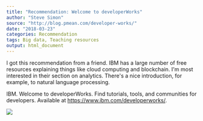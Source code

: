 ```yaml
---
title: "Recommendation: Welcome to developerWorks"
author: "Steve Simon"
source: "http://blog.pmean.com/developer-works/"
date: "2018-03-23"
categories: Recommendation
tags: Big data, Teaching resources
output: html_document
---
```


I got this recommendation from a friend. IBM has a large number of free
resources explaining things like cloud computing and blockchain. I'm
most interested in their section on analytics. There's a nice
introduction, for example, to natural language processing.

<!---More--->

IBM. Welcome to developerWorks. Find tutorials, tools, and communities
for developers. Available at <https://www.ibm.com/developerworks/>.

![](http://www.pmean.com/images/images/18/developer-works01.png)




